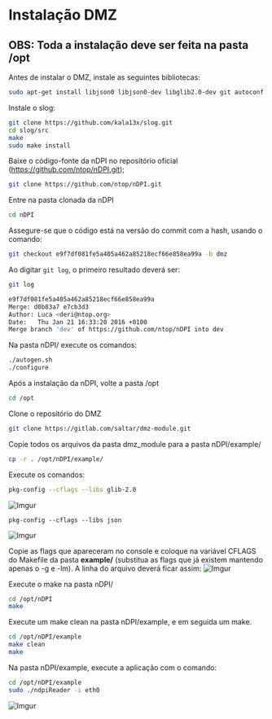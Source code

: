 # Instalação DMZ

## OBS: Toda a instalação deve ser feita na pasta /opt

Antes de instalar o DMZ, instale as seguintes bibliotecas:
```bash
sudo apt-get install libjson0 libjson0-dev libglib2.0-dev git autoconf libtool libpcap-dev
```
Instale o slog: 
```bash
git clone https://github.com/kala13x/slog.git
cd slog/src
make
sudo make install
```

Baixe o código-fonte da nDPI no repositório oficial (https://github.com/ntop/nDPI.git);
```bash
git clone https://github.com/ntop/nDPI.git
```

Entre na pasta clonada da nDPI 
```bash
cd nDPI
```
Assegure-se que o código está na versão do commit com a hash, usando o comando:
```bash
git checkout e9f7df081fe5a405a462a85218ecf66e858ea99a -b dmz
```
Ao digitar ```git log```, o primeiro resultado deverá ser:
```bash
git log

e9f7df081fe5a405a462a85218ecf66e858ea99a
Merge: d0b83a7 e7cb3d3
Author: Luca <deri@ntop.org>
Date:   Thu Jan 21 16:33:20 2016 +0100
Merge branch 'dev' of https://github.com/ntop/nDPI into dev
```

Na pasta nDPI/ execute os comandos:
```bash
./autogen.sh
./configure
```

Após a instalação da nDPI, volte a pasta /opt

```bash
cd /opt
```

Clone o repositório do DMZ
```bash
git clone https://gitlab.com/saltar/dmz-module.git
```
Copie todos os arquivos da pasta dmz_module para a pasta nDPI/example/ 
```bash
cp -r . /opt/nDPI/example/
```

Execute os comandos:
```bash
pkg-config --cflags --libs glib-2.0
```
![Imgur](http://i.imgur.com/zFubdBz.png)
```
pkg-config --cflags --libs json	
```
![Imgur](http://i.imgur.com/9Mg4pD3.png)

Copie as flags que apareceram no console e coloque na variável CFLAGS do Makefile da pasta **example/** (substitua as flags que já existem mantendo apenas o -g e -lm).
A linha do arquivo deverá ficar assim:
![Imgur](http://i.imgur.com/zrABXhh.png)

Execute o make na pasta nDPI/
```bash
cd /opt/nDPI
make
```

Execute um make clean na pasta nDPI/example, e em seguida um make.
```bash
cd /opt/nDPI/example
make clean
make
```
Na pasta nDPI/example, execute a aplicação com o comando:
```bash
cd /opt/nDPI/example
sudo ./ndpiReader -i eth0
```

![Imgur](http://i.imgur.com/fLXemNS.png)
